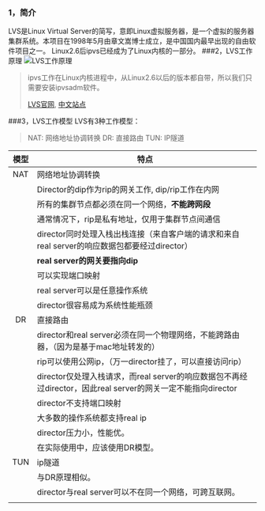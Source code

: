 ### 1，简介
LVS是Linux Virtual Server的简写，意即Linux虚拟服务器，是一个虚拟的服务器集群系统。本项目在1998年5月由章文嵩博士成立，是中国国内最早出现的自由软件项目之一。
Linux2.6后ipvs已经成为了Linux内核的一部分。
###2，LVS工作原理
![LVS工作原理](http://ww2.sinaimg.cn/large/6403b6a7jw1eoymzdbr9qj20g206dq32.jpg)

> ipvs工作在Linux内核进程中，从Linux2.6以后的版本都自带，所以我们只需要安装ipvsadm软件。
> 
> [LVS官网](http://www.linuxvirtualserver.org/), [中文站点](http://zh.linuxvirtualserver.org/)

###3，LVS工作模型
LVS有3种工作模型：
> NAT: 网络地址协调转换
> DR: 直接路由
> TUN: IP隧道

|   模型   |  特点  |
| :--: | ---- |
|  NAT  |  网络地址协调转换 |
|       |  Director的dip作为rip的网关工作, dip/rip工作在内网  |
|       | 所有的集群节点都必须在同一个网络，**不能跨网段** |
|       | 通常情况下，rip是私有地址，仅用于集群节点间通信 |
|       | director同时处理入栈出栈连接（来自客户端的请求和来自real server的响应数据包都要经过director） |
|       | **real server的网关要指向dip** |
|       | 可以实现端口映射 |
|       | real server可以是任意操作系统 |
|       | director很容易成为系统性能瓶颈 |
|  DR  | 直接路由 |
|       | director和real server必须在同一个物理网络，不能跨路由器，（因为是基于mac地址转发的） |
|       | rip可以使用公网ip，（万一director挂了，可以直接访问rip） |
|       | director仅处理入栈请求，而real server的响应数据包不再经过director，因此real server的网关一定不能指向director |
|       | director不支持端口映射 |
|       | 大多数的操作系统都支持real ip |
|       | director压力小，性能优。 |
|       | 在实际使用中，应该使用DR模型。 |
|  TUN  | ip隧道 |
|       | 与DR原理相似。 |
|       | director与real server可以不在同一个网络，可跨互联网。 |
| | |


